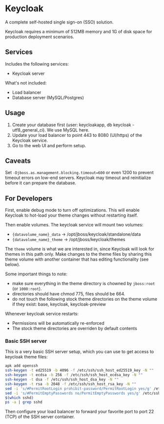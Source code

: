 Keycloak
========
A complete self-hosted single sign-on (SSO) solution.

Keycloak requires a minimum of 512MB memory and 1G of disk space for production deployment scenarios.


Services
--------
Includes the following services:
- Keycloak server

What's not included:
- Load balancer
- Database server (MySQL/Postgres)

Usage
-----
1. Create your database first (user: keycloakapp, db keycloak - utf8_general_ci). We use MySQL here.
2. Update your load balancer to point 443 to 8080 (UI/https) of the Keycloak service.
3. Go to the web UI and perform setup.

Caveats
-------
Set `-Djboss.as.management.blocking.timeout=600` or even 1200 to prevent timeout errors on low-end servers. Keycloak may timeout and 
reinitialize before it can prepare the database.


For Developers
--------------
First, enable debug mode to turn off optimizations. This will enable Keycloak to hot-load your theme changes without restarting itself.

Then enable volumes. The keycloak service will mount two volumes:
- `{datavolume_name}_data` -> /opt/jboss/keycloak/standalone/data
- `{datavolume_name}_theme` -> /opt/jboss/keycloak/themes

The `theme` volume is what we are interested in, since Keycloak will look for themes in this path only. Make changes to the theme files 
by sharing this theme volume with another container that has editing functionality (see below).

Some important things to note:
- make sure everything in the theme directory is chowned by `jboss:root` (or `1000:root`).
- directories should have chmod 775, files should be 664.
- do not touch the following stock theme directories on the theme volume if they exist: base, keycloak, keycloak-preview

Whenever keycloak service restarts:
- Permissions will be automatically re-enforced
- The stock theme directories are overriden by default contents

### Basic SSH server

This is a very basic SSH server setup, which you can use to get access to keycloak theme files:

```bash
apk add openssh
ssh-keygen -t ed25519 -b 4096 -f /etc/ssh/ssh_host_ed25519_key -N ""
ssh-keygen -t ecdsa -b 256 -f /etc/ssh/ssh_host_ecdsa_key -N ""
ssh-keygen -t dsa -f /etc/ssh/ssh_host_dsa_key -N ""
ssh-keygen -t rsa -b 2048 -f /etc/ssh/ssh_host_rsa_key -N ""
sed -i 's/#PermitRootLogin prohibit-password/PermitRootLogin yes/g' /etc/ssh/sshd_config
sed -i 's/#PermitEmptyPasswords no/PermitEmptyPasswords yes/g' /etc/ssh/sshd_config
$(which sshd)
ps -a | grep sshd
```

Then configure your load balancer to forward your favorite port to port 22 (TCP) of the SSH server container.
